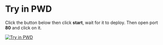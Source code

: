# Try in PWD

Click the button below then click **start**, wait for it to deploy. Then open port **80** and click on it.

[![Try in PWD](https://raw.githubusercontent.com/play-with-docker/stacks/master/assets/images/button.png)](https://labs.play-with-docker.com/?stack=https://raw.githubusercontent.com/rojenzaman/amusewiki-docker/master/_testing/pwd/stack.yml&stack_name=amusewiki)
